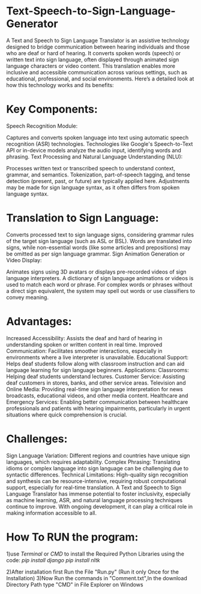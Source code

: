# Text-Speech-to-Sign-Language-Generator
A Text and Speech to Sign Language Translator is an assistive technology designed to bridge communication between hearing individuals and those who are deaf or hard of hearing. It converts spoken words (speech) or written text into sign language, often displayed through animated sign language characters or video content. This translation enables more inclusive and accessible communication across various settings, such as educational, professional, and social environments. Here’s a detailed look at how this technology works and its benefits:

# Key Components:
Speech Recognition Module:

Captures and converts spoken language into text using automatic speech recognition (ASR) technologies.
Technologies like Google's Speech-to-Text API or in-device models analyze the audio input, identifying words and phrasing.
Text Processing and Natural Language Understanding (NLU):

Processes written text or transcribed speech to understand context, grammar, and semantics.
Tokenization, part-of-speech tagging, and tense detection (present, past, or future) are typically applied here.
Adjustments may be made for sign language syntax, as it often differs from spoken language syntax.
# Translation to Sign Language:

Converts processed text to sign language signs, considering grammar rules of the target sign language (such as ASL or BSL).
Words are translated into signs, while non-essential words (like some articles and prepositions) may be omitted as per sign language grammar.
Sign Animation Generation or Video Display:

Animates signs using 3D avatars or displays pre-recorded videos of sign language interpreters.
A dictionary of sign language animations or videos is used to match each word or phrase.
For complex words or phrases without a direct sign equivalent, the system may spell out words or use classifiers to convey meaning.
# Advantages:
Increased Accessibility: Assists the deaf and hard of hearing in understanding spoken or written content in real time.
Improved Communication: Facilitates smoother interactions, especially in environments where a live interpreter is unavailable.
Educational Support: Helps deaf students follow along with classroom instruction and can aid language learning for sign language beginners.
Applications:
Classrooms: Helping deaf students understand lectures.
Customer Service: Assisting deaf customers in stores, banks, and other service areas.
Television and Online Media: Providing real-time sign language interpretation for news broadcasts, educational videos, and other media content.
Healthcare and Emergency Services: Enabling better communication between healthcare professionals and patients with hearing impairments, particularly in urgent situations where quick comprehension is crucial.
# Challenges:
Sign Language Variation: Different regions and countries have unique sign languages, which requires adaptability.
Complex Phrasing: Translating idioms or complex language into sign language can be challenging due to syntactic differences.
Technical Limitations: High-quality sign recognition and synthesis can be resource-intensive, requiring robust computational support, especially for real-time translation.
A Text and Speech to Sign Language Translator has immense potential to foster inclusivity, especially as machine learning, ASR, and natural language processing techniques continue to improve. With ongoing development, it can play a critical role in making information accessible to all.

# How To RUN the program:
1)use *Terminal* or *CMD* to install the Required Python Libraries using the code:
*pip install django
pip install nltk*

2)After installation first Run the File "Run.py" (Run it only Once for the Installation)
3)Now Run the commands in "Comment.txt",In the download Directory Path type "CMD" in File Explorer on Windows
